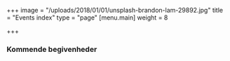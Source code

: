 +++
image = "/uploads/2018/01/01/unsplash-brandon-lam-29892.jpg"
title = "Events index"
type = "page"
[menu.main]
weight = 8

+++
### Kommende begivenheder
